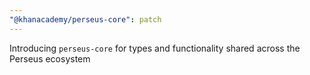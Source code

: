 ```yaml
---
"@khanacademy/perseus-core": patch
---
```


Introducing `perseus-core` for types and functionality shared across the Perseus ecosystem
